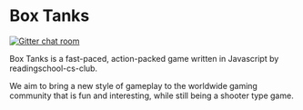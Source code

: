 Box Tanks
=========

[![Gitter chat room](https://badges.gitter.im/Join%20Chat.svg)](https://gitter.im/readingschool-cs-club/box-tanks?utm_source=badge&utm_medium=badge&utm_campaign=pr-badge&utm_content=badge)


Box Tanks is a fast-paced, action-packed game written in Javascript by readingschool-cs-club.

We aim to bring a new style of gameplay to the worldwide gaming community that is fun and interesting, while still being a shooter type game.
